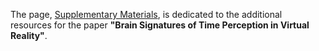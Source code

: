 The page, [Supplementary Materials](https://vrar-la.github.io/brain-signatures), is dedicated to the additional resources for the paper **"Brain Signatures of Time Perception in Virtual Reality"**.
